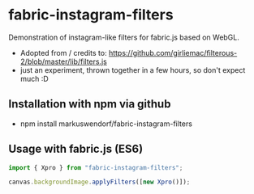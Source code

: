 # fabric-instagram-filters

Demonstration of instagram-like filters for fabric.js based on WebGL.
* Adopted from / credits to: https://github.com/girliemac/filterous-2/blob/master/lib/filters.js
* just an experiment, thrown together in a few hours, so don't expect much :D

## Installation with npm via github
* npm install markuswendorf/fabric-instagram-filters

## Usage with fabric.js (ES6)

```javascript
import { Xpro } from "fabric-instagram-filters";

canvas.backgroundImage.applyFilters([new Xpro()]);
```
